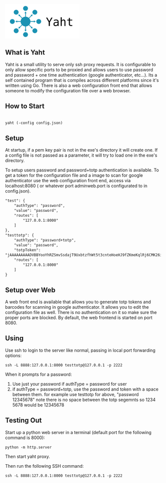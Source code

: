 <img style="width:240px;" src="web/yaht.png" alt="yaht"/>

## What is Yaht

Yaht is a small utility to serve only ssh proxy requests. It is configurable to only allow specific ports to be proxied and allows users to use password and password + one time authentication (google authenticator, etc...).
Its a self contained program that is compiles across different platforms since it's written using Go. There is also a web configuration front end that allows someone to modify the configuration file over a web browser.

## How to Start

```

yaht (-config config.json)

```

## Setup

At startup, if a pem key pair is not in the exe's directory it will create one. If a config file is not passed as a parameter, it will try to load one in the exe's directory.

To setup users password and password+totp authentication is available. To get a token for the configuration file and a image to scan for google authenticator use the web configuration front end, access via localhost:8080 ( or whatever port adminweb.port is configurated to in config.json).

```
"test": {
	"authType": "password",
	"value": "password",
	"routes": [
		"127.0.0.1:8000"
	]
},
"testtotp": {
	"authType": "password+totp",
	"value": "password",
	"totpToken": "jAAAAAAAAADVBBYooYhRZSmvSsdajT9UxbtzfhWt5t3cnteHoeHJ9fZKmeKqlRj6CMK26iMHQPXVuqm/MTuw/4OUJNZKanJNZZQFz6Ri17YqqVcZ5Ja2Iwi7fVIxPyw41NcuIGS0k9p40BZchR9bzxz9X58G28m7hN0xD+R3/NTHbhyEOyFnVBeNuuQ=",
	"routes": [
		"127.0.0.1:8000"
	]
}
```

## Setup over Web

A web front end is available that allows you to generate totp tokens and barcodes for scanning in google authenticator. It allows you to edit the configuration file as well. There is no authentication on it so make sure the proper ports are blocked. By default, the web frontend is started on port 8080.

## Using

Use ssh to login to the server like normal, passing in local port forwarding options:

```
ssh -L 8888:127.0.0.1:8000 testtotp@127.0.0.1 -p 2222
```

When it prompts for a password:
1. Use just your password if authType = password for user
2. if authType = password+totp, use the password and token with a space between them.
	for example use testtotp for above, "password 12345678"
	note there is no space between the totp segemnts so 1234 5678 would be 12345678

## Testing Out

Start up a python web server in a terminal (default port for the following command is 8000):

```
python -m http.server
```

Then start yaht proxy.

Then run the following SSH command:

```
ssh -L 8888:127.0.0.1:8000 testtotp@127.0.0.1 -p 2222
```
